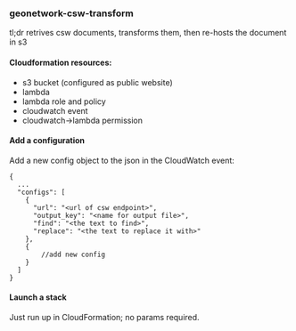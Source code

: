 ### geonetwork-csw-transform 

tl;dr retrives csw documents, transforms them, then re-hosts the document in s3 

#### Cloudformation resources:
- s3 bucket (configured as public website)
- lambda
- lambda role and policy
- cloudwatch event
- cloudwatch->lambda permission 

#### Add a configuration
Add a new config object to the json in the CloudWatch event:

```
{
  ...
  "configs": [
    {
      "url": "<url of csw endpoint>",
      "output_key": "<name for output file>",
      "find": "<the text to find>",
      "replace": "<the text to replace it with>"
    },
    {
        //add new config
    }
  ]
}
```

#### Launch a stack
Just run up in CloudFormation; no params required.


